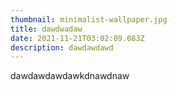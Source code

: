 ```yaml
---
thumbnail: minimalist-wallpaper.jpg
title: dawdwadaw
date: 2021-11-21T03:02:09.083Z
description: dawdawdawd
---
```

dawdawdawdawkdnawdnaw